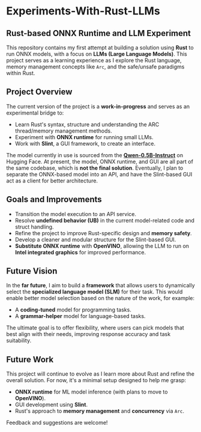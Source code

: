 # Experiments-With-Rust-LLMs
## Rust-based ONNX Runtime and LLM Experiment

This repository contains my first attempt at building a solution using **Rust** to run ONNX models, with a focus on **LLMs (Large Language Models)**. This project serves as a learning experience as I explore the Rust language, memory management concepts like `Arc`, and the safe/unsafe paradigms within Rust.

## Project Overview

The current version of the project is a **work-in-progress** and serves as an experimental bridge to:

- Learn Rust's syntax, structure and understanding the ARC thread/memory management methods.
- Experiment with **ONNX runtime** for running small LLMs.
- Work with **Slint**, a GUI framework, to create an interface.

The model currently in use is sourced from the [**Qwen-0.5B-Instruct**](https://huggingface.co/Qwen/Qwen2-0.5B-Instruct) on Hugging Face. At present, the model, ONNX runtime, and GUI are all part of the same codebase, which is **not the final solution**. Eventually, I plan to separate the ONNX-based model into an API, and have the Slint-based GUI act as a client for better architecture.

## Goals and Improvements

- Transition the model execution to an API service.
- Resolve **undefined behavior (UB)** in the current model-related code and struct handling.
- Refine the project to improve Rust-specific design and **memory safety**.
- Develop a cleaner and modular structure for the Slint-based GUI.
- **Substitute ONNX runtime** with **OpenVINO**, allowing the LLM to run on **Intel integrated graphics** for improved performance.

## Future Vision

In the **far future**, I aim to build a **framework** that allows users to dynamically select the **specialized language model (SLM)** for their task. This would enable better model selection based on the nature of the work, for example:

- A **coding-tuned** model for programming tasks.
- A **grammar-helper** model for language-based tasks.

The ultimate goal is to offer flexibility, where users can pick models that best align with their needs, improving response accuracy and task suitability.

## Future Work

This project will continue to evolve as I learn more about Rust and refine the overall solution. For now, it's a minimal setup designed to help me grasp:

- **ONNX runtime** for ML model inference (with plans to move to **OpenVINO**).
- GUI development using **Slint**.
- Rust's approach to **memory management** and **concurrency** via `Arc`.

Feedback and suggestions are welcome!
